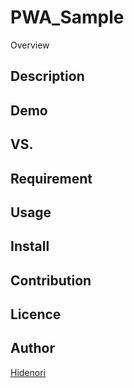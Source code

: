 PWA_Sample
====

Overview

## Description

## Demo

## VS. 

## Requirement

## Usage

## Install

## Contribution

## Licence

## Author

[Hidenori](https://github.com/Hidenori0919Tanaka)